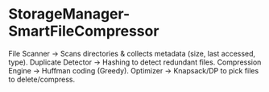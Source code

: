 # StorageManager-SmartFileCompressor
File Scanner → Scans directories &amp; collects metadata (size, last accessed, type). 
 Duplicate Detector → Hashing to detect redundant files.  Compression Engine → Huffman coding (Greedy). 
Optimizer → Knapsack/DP to pick files to delete/compress.
